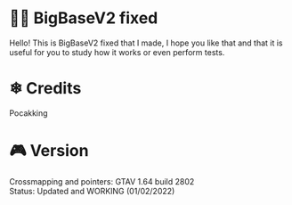 
# 🐱‍👤 BigBaseV2 fixed

Hello! This is BigBaseV2 fixed that I made, I hope you like that and that it is useful for you to study how it works or even perform tests.

# ❄ Credits

Pocakking

# 🎮 Version
Crossmapping and pointers: GTAV 1.64 build 2802 \
Status: Updated and WORKING (01/02/2022)
